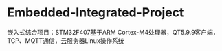 # Embedded-Integrated-Project
嵌入式综合项目：STM32F407基于ARM Cortex-M4处理器，QT5.9.9客户端，TCP、MQTT通信，云服务器Linux操作系统

